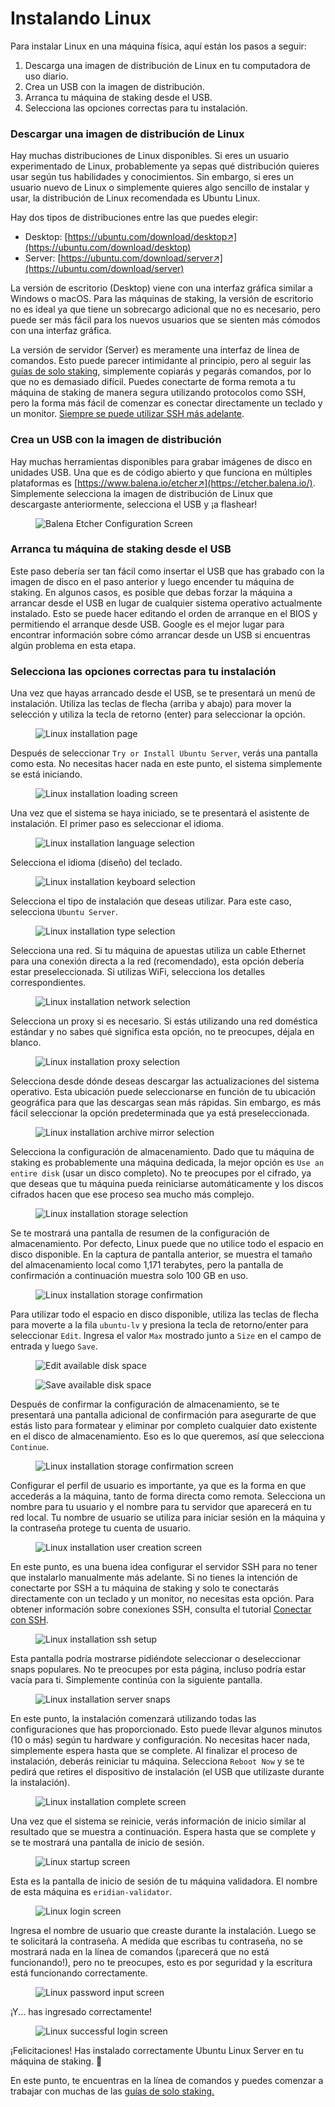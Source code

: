 # Instalando Linux

Para instalar Linux en una máquina física, aquí están los pasos a seguir:&#x20;

1. Descarga una imagen de distribución de Linux en tu computadora de uso diario.&#x20;
2. Crea un USB con la imagen de distribución.&#x20;
3. Arranca tu máquina de staking desde el USB.&#x20;
4. Selecciona las opciones correctas para tu instalación.

### Descargar una imagen de distribución de Linux

Hay muchas distribuciones de Linux disponibles. Si eres un usuario experimentado de Linux, probablemente ya sepas qué distribución quieres usar según tus habilidades y conocimientos. Sin embargo, si eres un usuario nuevo de Linux o simplemente quieres algo sencillo de instalar y usar, la distribución de Linux recomendada es Ubuntu Linux.

Hay dos tipos de distribuciones entre las que puedes elegir:

* Desktop: [https://ubuntu.com/download/desktop↗](https://ubuntu.com/download/desktop)
* Server: [https://ubuntu.com/download/server↗](https://ubuntu.com/download/server)

La versión de escritorio (Desktop) viene con una interfaz gráfica similar a Windows o macOS. Para las máquinas de staking, la versión de escritorio no es ideal ya que tiene un sobrecargo adicional que no es necesario, pero puede ser más fácil para los nuevos usuarios que se sienten más cómodos con una interfaz gráfica.

La versión de servidor (Server) es meramente una interfaz de línea de comandos. Esto puede parecer intimidante al principio, pero al seguir las [guías de solo staking](solo-staking-guides.md), simplemente copiarás y pegarás comandos, por lo que no es demasiado difícil. Puedes conectarte de forma remota a tu máquina de staking de manera segura utilizando protocolos como SSH, pero la forma más fácil de comenzar es conectar directamente un teclado y un monitor. [Siempre se puede utilizar SSH más adelante](connect-via-ssh.md).

### Crea un USB con la imagen de distribución

Hay muchas herramientas disponibles para grabar imágenes de disco en unidades USB. Una que es de código abierto y que funciona en múltiples plataformas es [https://www.balena.io/etcher↗](https://etcher.balena.io/). Simplemente selecciona la imagen de distribución de Linux que descargaste anteriormente, selecciona el USB y ¡a flashear!

<figure><img src="../.gitbook/assets/image (1) (2).png" alt="Balena Etcher Configuration Screen"><figcaption></figcaption></figure>

### Arranca tu máquina de staking desde el USB

Este paso debería ser tan fácil como insertar el USB que has grabado con la imagen de disco en el paso anterior y luego encender tu máquina de staking. En algunos casos, es posible que debas forzar la máquina a arrancar desde el USB en lugar de cualquier sistema operativo actualmente instalado. Esto se puede hacer editando el orden de arranque en el BIOS y permitiendo el arranque desde USB. Google es el mejor lugar para encontrar información sobre cómo arrancar desde un USB si encuentras algún problema en esta etapa.

### Selecciona las opciones correctas para tu instalación

Una vez que hayas arrancado desde el USB, se te presentará un menú de instalación. Utiliza las teclas de flecha (arriba y abajo) para mover la selección y utiliza la tecla de retorno (enter) para seleccionar la opción.

<figure><img src="../.gitbook/assets/image (6) (2).png" alt="Linux installation page"><figcaption></figcaption></figure>

Después de seleccionar `Try or Install Ubuntu Server`, verás una pantalla como esta. No necesitas hacer nada en este punto, el sistema simplemente se está iniciando.

<figure><img src="../.gitbook/assets/image (11).png" alt="Linux installation loading screen"><figcaption></figcaption></figure>

Una vez que el sistema se haya iniciado, se te presentará el asistente de instalación. El primer paso es seleccionar el idioma.

<figure><img src="../.gitbook/assets/image (2) (1).png" alt="Linux installation language selection"><figcaption></figcaption></figure>

Selecciona el idioma (diseño) del teclado.

<figure><img src="../.gitbook/assets/image (85).png" alt="Linux installation keyboard selection"><figcaption></figcaption></figure>

Selecciona el tipo de instalación que deseas utilizar. Para este caso, selecciona `Ubuntu Server`.

<figure><img src="../.gitbook/assets/image (93).png" alt="Linux installation type selection"><figcaption></figcaption></figure>

Selecciona una red. Si tu máquina de apuestas utiliza un cable Ethernet para una conexión directa a la red (recomendado), esta opción debería estar preseleccionada. Si utilizas WiFi, selecciona los detalles correspondientes.

<figure><img src="../.gitbook/assets/image (25) (1).png" alt="Linux installation network selection"><figcaption></figcaption></figure>

Selecciona un proxy si es necesario. Si estás utilizando una red doméstica estándar y no sabes qué significa esta opción, no te preocupes, déjala en blanco.

<figure><img src="../.gitbook/assets/image (16) (1).png" alt="Linux installation proxy selection"><figcaption></figcaption></figure>

Selecciona desde dónde deseas descargar las actualizaciones del sistema operativo. Esta ubicación puede seleccionarse en función de tu ubicación geográfica para que las descargas sean más rápidas. Sin embargo, es más fácil seleccionar la opción predeterminada que ya está preseleccionada.

<figure><img src="../.gitbook/assets/image (17) (1).png" alt="Linux installation archive mirror selection"><figcaption></figcaption></figure>

Selecciona la configuración de almacenamiento. Dado que tu máquina de staking es probablemente una máquina dedicada, la mejor opción es `Use an entire disk` (usar un disco completo). No te preocupes por el cifrado, ya que deseas que tu máquina pueda reiniciarse automáticamente y los discos cifrados hacen que ese proceso sea mucho más complejo.

<figure><img src="../.gitbook/assets/image (72).png" alt="Linux installation storage selection"><figcaption></figcaption></figure>

Se te mostrará una pantalla de resumen de la configuración de almacenamiento. Por defecto, Linux puede que no utilice todo el espacio en disco disponible. En la captura de pantalla anterior, se muestra el tamaño del almacenamiento local como 1,171 terabytes, pero la pantalla de confirmación a continuación muestra solo 100 GB en uso.

<figure><img src="../.gitbook/assets/image (29).png" alt="Linux installation storage confirmation"><figcaption></figcaption></figure>

Para utilizar todo el espacio en disco disponible, utiliza las teclas de flecha para moverte a la fila `ubuntu-lv` y presiona la tecla de retorno/enter para seleccionar `Edit`. Ingresa el valor `Max` mostrado junto a `Size` en el campo de entrada y luego `Save`.

<figure><img src="../.gitbook/assets/image (66).png" alt="Edit available disk space"><figcaption></figcaption></figure>

<figure><img src="../.gitbook/assets/image (43).png" alt="Save available disk space"><figcaption></figcaption></figure>

Después de confirmar la configuración de almacenamiento, se te presentará una pantalla adicional de confirmación para asegurarte de que estás listo para formatear y eliminar por completo cualquier dato existente en el disco de almacenamiento. Eso es lo que queremos, así que selecciona `Continue`.

<figure><img src="../.gitbook/assets/image (7) (2) (1).png" alt="Linux installation storage confirmation screen"><figcaption></figcaption></figure>

Configurar el perfil de usuario es importante, ya que es la forma en que accederás a la máquina, tanto de forma directa como remota. Selecciona un nombre para tu usuario y el nombre para tu servidor que aparecerá en tu red local. Tu nombre de usuario se utiliza para iniciar sesión en la máquina y la contraseña protege tu cuenta de usuario.

<figure><img src="../.gitbook/assets/image (31).png" alt="Linux installation user creation screen"><figcaption></figcaption></figure>

En este punto, es una buena idea configurar el servidor SSH para no tener que instalarlo manualmente más adelante. Si no tienes la intención de conectarte por SSH a tu máquina de staking y solo te conectarás directamente con un teclado y un monitor, no necesitas esta opción. Para obtener información sobre conexiones SSH, consulta el tutorial [Conectar con SSH](connect-via-ssh.md).

<figure><img src="../.gitbook/assets/image (21) (1).png" alt="Linux installation ssh setup"><figcaption></figcaption></figure>

Esta pantalla podría mostrarse pidiéndote seleccionar o deseleccionar snaps populares. No te preocupes por esta página, incluso podría estar vacía para ti. Simplemente continúa con la siguiente pantalla.

<figure><img src="../.gitbook/assets/image (12) (2).png" alt="Linux installation server snaps"><figcaption></figcaption></figure>

En este punto, la instalación comenzará utilizando todas las configuraciones que has proporcionado. Esto puede llevar algunos minutos (10 o más) según tu hardware y configuración. No necesitas hacer nada, simplemente espera hasta que se complete. Al finalizar el proceso de instalación, deberás reiniciar tu máquina. Selecciona `Reboot Now` y se te pedirá que retires el dispositivo de instalación (el USB que utilizaste durante la instalación).

<figure><img src="../.gitbook/assets/image (26) (1).png" alt="Linux installation complete screen"><figcaption></figcaption></figure>

Una vez que el sistema se reinicie, verás información de inicio similar al resultado que se muestra a continuación. Espera hasta que se complete y se te mostrará una pantalla de inicio de sesión.

<figure><img src="../.gitbook/assets/image (19).png" alt="Linux startup screen"><figcaption></figcaption></figure>

Esta es la pantalla de inicio de sesión de tu máquina validadora. El nombre de esta máquina es `eridian-validator`.

<figure><img src="../.gitbook/assets/image (24) (1).png" alt="Linux login screen"><figcaption></figcaption></figure>

Ingresa el nombre de usuario que creaste durante la instalación. Luego se te solicitará la contraseña. A medida que escribas tu contraseña, no se mostrará nada en la línea de comandos (¡parecerá que no está funcionando!), pero no te preocupes, esto es por seguridad y la escritura está funcionando correctamente.

<figure><img src="../.gitbook/assets/image (22) (1).png" alt="Linux password input screen"><figcaption></figcaption></figure>

¡Y... has ingresado correctamente!

<figure><img src="../.gitbook/assets/image (13) (1).png" alt="Linux successful login screen"><figcaption></figcaption></figure>

¡Felicitaciones! Has instalado correctamente Ubuntu Linux Server en tu máquina de staking.  🥳

En este punto, te encuentras en la línea de comandos y puedes comenzar a trabajar con muchas de las [guías de solo staking.](solo-staking-guides.md)
